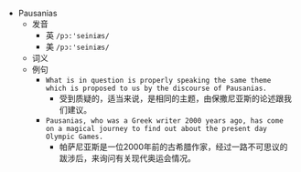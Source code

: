 - Pausanias
  - 发音
    - 英 `/pɔ:'seiniæs/`
    - 美 `/pɔ:'seiniæs/`
  - 词义
  - 例句
    - `What is in question is properly speaking the same theme which is proposed to us by the discourse of Pausanias.`
      - 受到质疑的，适当来说，是相同的主题，由保撒尼亚斯的论述跟我们建议。
    - `Pausanias, who was a Greek writer 2000 years ago, has come on a magical journey to find out about the present day Olympic Games.`
      - 帕萨尼亚斯是一位2000年前的古希腊作家，经过一路不可思议的跋涉后，来询问有关现代奥运会情况。

